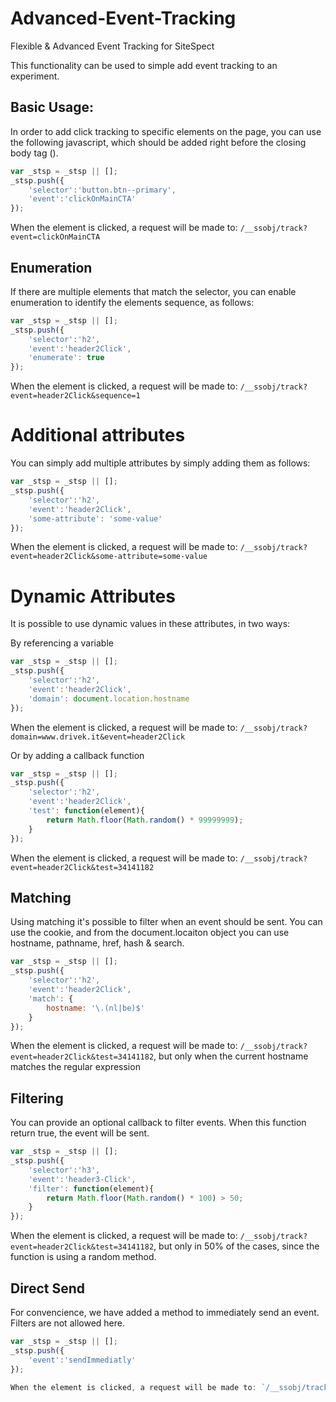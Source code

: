 # Advanced-Event-Tracking
Flexible &amp; Advanced Event Tracking for SiteSpect

This functionality can be used to simple add event tracking to an experiment.

## Basic Usage:

In order to add click tracking to specific elements on the page, you can use the following javascript, which should be added right before the closing body tag (</body>).

```javascript
var _stsp = _stsp || [];
_stsp.push({
	'selector':'button.btn--primary',
	'event':'clickOnMainCTA'
});
```

When the element is clicked, a request will be made to: `/__ssobj/track?event=clickOnMainCTA`


## Enumeration
If there are multiple elements that match the selector, you can enable enumeration to identify the elements sequence, as follows:

```javascript
var _stsp = _stsp || [];
_stsp.push({
	'selector':'h2',
	'event':'header2Click',
	'enumerate': true
});
```

When the element is clicked, a request will be made to: `/__ssobj/track?event=header2Click&sequence=1`


# Additional attributes
You can simply add multiple attributes by simply adding them as follows:

```javascript
var _stsp = _stsp || [];
_stsp.push({
	'selector':'h2',
	'event':'header2Click',
	'some-attribute': 'some-value'
});
```

When the element is clicked, a request will be made to: `/__ssobj/track?event=header2Click&some-attribute=some-value`

# Dynamic Attributes
It is possible to use dynamic values in these attributes, in two ways:

By referencing a variable

```javascript
var _stsp = _stsp || [];
_stsp.push({
	'selector':'h2',
	'event':'header2Click',
	'domain': document.location.hostname
});
```

When the element is clicked, a request will be made to: `/__ssobj/track?domain=www.drivek.it&event=header2Click`

Or by adding a callback function

```javascript
var _stsp = _stsp || [];
_stsp.push({
	'selector':'h2',
	'event':'header2Click',
	'test': function(element){
		return Math.floor(Math.random() * 99999999);
	}
});
```

When the element is clicked, a request will be made to: `/__ssobj/track?event=header2Click&test=34141182`

## Matching
Using matching it's possible to filter when an event should be sent. You can use the cookie, and from the document.locaiton object you can use hostname, pathname, href, hash & search.

```javascript
var _stsp = _stsp || [];
_stsp.push({
	'selector':'h2',
	'event':'header2Click',
	'match': {
		hostname: '\.(nl|be)$'
	}
});
```

When the element is clicked, a request will be made to: `/__ssobj/track?event=header2Click&test=34141182`, but only when the current hostname matches the regular expression

## Filtering
You can provide an optional callback to filter events. When this function return true, the event will be sent.

```javascript
var _stsp = _stsp || [];
_stsp.push({
	'selector':'h3',
	'event':'header3-Click',
	'filter': function(element){
		return Math.floor(Math.random() * 100) > 50;
	}
});
```

When the element is clicked, a request will be made to: `/__ssobj/track?event=header2Click&test=34141182`, but only in 50% of the cases, since the function is using a random method.

## Direct Send
For convencience, we have added a method to immediately send an event. Filters are not allowed here.

```javascript
var _stsp = _stsp || [];
_stsp.push({
	'event':'sendImmediatly'
});

When the element is clicked, a request will be made to: `/__ssobj/track?event=sendImmediatly`

